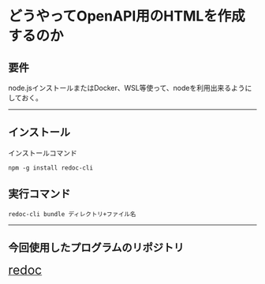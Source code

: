 # どうやってOpenAPI用のHTMLを作成するのか

## 要件

node.jsインストールまたはDocker、WSL等使って、nodeを利用出来るようにしておく。

---

## インストール

インストールコマンド

`npm -g install redoc-cli`

## 実行コマンド

`redoc-cli bundle ディレクトリ+ファイル名`

---

## 今回使用したプログラムのリポジトリ

[<span style="font-size: 25px">redoc</span>](https://github.com/Redocly/redoc)